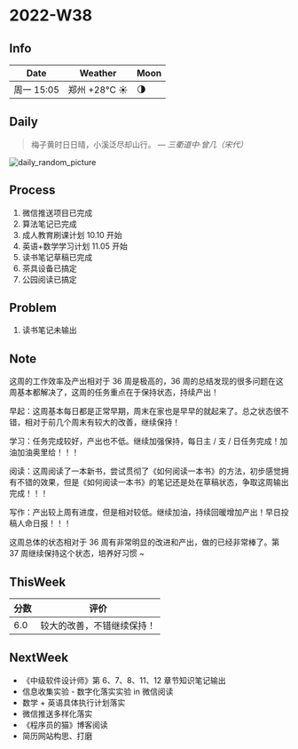 # 2022-W38

## Info

| Date           | Weather      | Moon |
| -------------- | ------------ | ---- |
| 周一 15:05 | 郑州 +28°C ☀️   | 🌗 |

## Daily

> 梅子黄时日日晴，小溪泛尽却山行。
> — *三衢道中·曾几（宋代）*

![daily_random_picture](https://images.unsplash.com/photo-1500673922987-e212871fec22?crop=entropy&cs=tinysrgb&fit=crop&fm=jpg&h=1080&ixid=MnwxfDB8MXxyYW5kb218MHx8bW91bnRhaW4sd2F0ZXIsbGFuZHNjYXBlLGdhbGF4eSxjaXR5fHx8fHx8MTY2MzU3MTExOQ&ixlib=rb-1.2.1&q=80&utm_campaign=api-credit&utm_medium=referral&utm_source=unsplash_source&w=1920)

## Process

1. 微信推送项目已完成
2. 算法笔记已完成
3. 成人教育刷课计划 10.10 开始
4. 英语+数学学习计划 11.05 开始
5. 读书笔记草稿已完成
6. 茶具设备已搞定
7. 公园阅读已搞定

## Problem

1. 读书笔记未输出

## Note

这周的工作效率及产出相对于 36 周是极高的，36 周的总结发现的很多问题在这周基本都解决了，这周的任务重点在于保持状态，持续产出！

早起：这周基本每日都是正常早期，周末在家也是早早的就起来了。总之状态很不错，相对于前几个周末有较大的改善，继续保持！

学习：任务完成较好，产出也不低。继续加强保持，每日主 / 支 / 日任务完成！加油加油奥里给！！！

阅读：这周阅读了一本新书，尝试贯彻了《如何阅读一本书》的方法，初步感觉拥有不错的效果，但是《如何阅读一本书》的笔记还是处在草稿状态，争取这周输出完成！！！

写作：产出较上周有进度，但是相对较低。继续加油，持续回暖增加产出！早日投稿人命日报！！！

这周总体的状态相对于 36 周有非常明显的改进和产出，做的已经非常棒了。第 37 周继续保持这个状态，培养好习惯 ~

## ThisWeek

| 分数 | 评价                       |
| ---- | -------------------------- |
| 6.0  | 较大的改善，不错继续保持！ |

## NextWeek

- 《中级软件设计师》第 6、7、8、11、12 章节知识笔记输出
- 信息收集实验 - 数字化落实实验 in 微信阅读
- 数学 + 英语具体执行计划落实
- 微信推送多样化落实
- 《程序员的猫》博客阅读
- 简历网站构思、打磨

